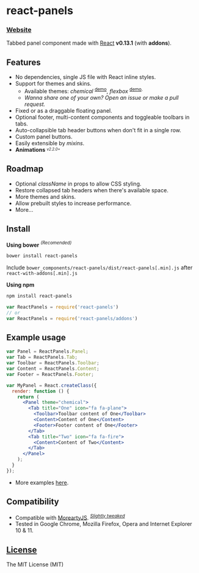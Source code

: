 react-panels
===========
### [Website](http://theadd.github.io/react-panels/)

Tabbed panel component made with [React](http://facebook.github.io/react/) **v0.13.1** (with **addons**).


## Features

* No dependencies, single JS file with React inline styles.
* Support for themes and skins.
  * Available themes: *chemical* <sup>[demo](http://theadd.github.io/react-panels/bower_components/react-panels/examples/floating/index.html)</sup>, *flexbox* <sup>[demo](http://theadd.github.io/react-panels/bower_components/react-panels/examples/flexbox/index.html)</sub>.
  * *Wanna share one of your own? Open an issue or make a pull request.*
* Fixed or as a draggable floating panel.
* Optional footer, multi-content components and toggleable toolbars in tabs.
* Auto-collapsible tab header buttons when don't fit in a single row.
* Custom panel buttons.
* Easily extensible by *mixins*.
* **Animations** <sup><sub>*v2.2.0+*</sub></sup>


## Roadmap

* Optional *className* in props to allow CSS styling.
* Restore collapsed tab headers when there's available space.
* More themes and skins.
* Allow prebuilt styles to increase performance.
* More...


## Install

**Using bower** *<sup>(Recomended)</sup>*
```sh
bower install react-panels
```
Include ```bower_components/react-panels/dist/react-panels[.min].js``` after ```react-with-addons[.min].js```

**Using npm**
```sh
npm install react-panels
```
```js
var ReactPanels = require('react-panels')
// or
var ReactPanels = require('react-panels/addons')
```


## Example usage

```jsx
var Panel = ReactPanels.Panel;
var Tab = ReactPanels.Tab;
var Toolbar = ReactPanels.Toolbar;
var Content = ReactPanels.Content;
var Footer = ReactPanels.Footer;

var MyPanel = React.createClass({
  render: function () {
    return (
      <Panel theme="chemical">
        <Tab title="One" icon="fa fa-plane">
          <Toolbar>Toolbar content of One</Toolbar>
          <Content>Content of One</Content>
          <Footer>Footer content of One</Footer>
        </Tab>
        <Tab title="Two" icon="fa fa-fire">
          <Content>Content of Two</Content>
        </Tab>
      </Panel>
    );
  }
});
```

* More examples [here](http://theadd.github.io/react-panels/).


## Compatibility

* Compatible with [MoreartyJS](https://github.com/moreartyjs/moreartyjs). <sup>[*Slightly tweaked*](https://github.com/Theadd/react-panels/blob/c3af7999177b4f36fcb9fff5960f6684df6ab412/dist/react-panels.js#L580)</sup>
* Tested in Google Chrome, Mozilla Firefox, Opera and Internet Explorer 10 & 11.


## [License](https://github.com/Theadd/react-panels/blob/master/LICENSE)

The MIT License (MIT)
